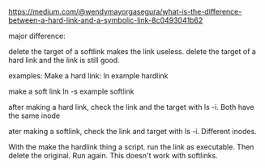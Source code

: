 https://medium.com/@wendymayorgasegura/what-is-the-difference-between-a-hard-link-and-a-symbolic-link-8c0493041b62

major difference:

delete the target of a softlink makes the link useless.
delete the target of a hard link and the link is still good.

examples:
Make a hard link:
ln example hardlink

make a soft link
ln -s example softlink

after making a hard link, check the link and the target with ls -i. Both have the same inode

ater making a softlink, check the link and target with ls -i. Different inodes.

With the make the hardlink thing a script. run the link as executable. Then delete the original. Run again. This doesn't work
with softlinks.
